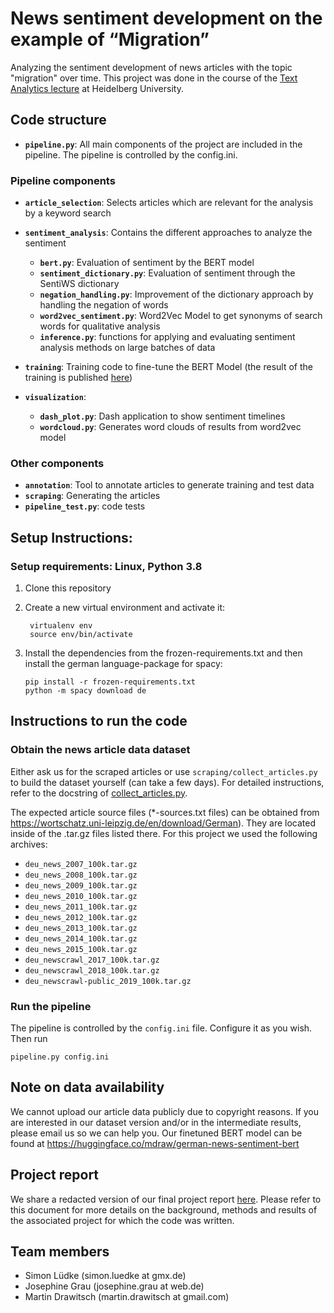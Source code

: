 # News sentiment development on the example of “Migration”
Analyzing the sentiment development of news articles with the topic "migration" over time.
This project was done in the course of the [Text Analytics lecture](https://dbs.ifi.uni-heidelberg.de/teaching/current/text-analytics-ita/) at Heidelberg University.

## Code structure
- **`pipeline.py`**: All main components of the project are included in the pipeline. The pipeline is controlled by the config.ini.

### Pipeline components
- **`article_selection`**: Selects articles which are relevant for the analysis by a keyword search
- **`sentiment_analysis`**: Contains the different approaches to analyze the sentiment
    - **`bert.py`**: Evaluation of sentiment by the BERT model
    - **`sentiment_dictionary.py`**: Evaluation of sentiment through the SentiWS dictionary
    - **`negation_handling.py`**: Improvement of the dictionary approach by handling the negation of words
    - **`word2vec_sentiment.py`**: Word2Vec Model to get synonyms of search words for qualitative analysis
    - **`inference.py`**: functions for applying and evaluating sentiment analysis methods on large batches of data

- **`training`**: Training code to fine-tune the BERT Model (the result of the training is published [here](https://huggingface.co/mdraw/german-news-sentiment-bert))
- **`visualization`**:
    - **`dash_plot.py`**: Dash application to show sentiment timelines
    - **`wordcloud.py`**: Generates word clouds of results from word2vec model

### Other components
- **`annotation`**: Tool to annotate articles to generate training and test data
- **`scraping`**: Generating the articles
- **`pipeline_test.py`**: code tests

## Setup Instructions:
               
### Setup requirements: Linux, Python 3.8

1. Clone this repository

2. Create a new virtual environment and activate it:
   ```
    virtualenv env
    source env/bin/activate
    ```
3. Install the dependencies from the frozen-requirements.txt and then install the german language-package for spacy:
    ```
    pip install -r frozen-requirements.txt
    python -m spacy download de
    ```

## Instructions to run the code

### Obtain the news article data dataset
Either ask us for the scraped articles or use `scraping/collect_articles.py` to build the dataset yourself (can take a few days).
For detailed instructions, refer to the docstring of [collect_articles.py](scraping/collect_articles.py).

The expected article source files (*-sources.txt files) can be obtained from https://wortschatz.uni-leipzig.de/en/download/German). They are located inside of the .tar.gz files listed there. For this project we used the following archives:

- `deu_news_2007_100k.tar.gz`
- `deu_news_2008_100k.tar.gz`
- `deu_news_2009_100k.tar.gz`
- `deu_news_2010_100k.tar.gz`
- `deu_news_2011_100k.tar.gz`
- `deu_news_2012_100k.tar.gz`
- `deu_news_2013_100k.tar.gz`
- `deu_news_2014_100k.tar.gz`
- `deu_news_2015_100k.tar.gz`
- `deu_newscrawl_2017_100k.tar.gz`
- `deu_newscrawl_2018_100k.tar.gz`
- `deu_newscrawl-public_2019_100k.tar.gz`

### Run the pipeline
The pipeline is controlled by the `config.ini` file. 
Configure it as you wish.
Then run 
```
pipeline.py config.ini
```

## Note on data availability
We cannot upload our article data publicly due to copyright reasons.
If you are interested in our dataset version and/or in the intermediate results, please email us so we can help you.
Our finetuned BERT model can be found at https://huggingface.co/mdraw/german-news-sentiment-bert


## Project report

We share a redacted version of our final project report [here](news-sentiment-report-public.pdf).
Please refer to this document for more details on the background, methods and results of the associated project for which the code was written.


## Team members
- Simon Lüdke (simon.luedke at gmx.de)
- Josephine Grau (josephine.grau at web.de)
- Martin Drawitsch (martin.drawitsch at gmail.com)


